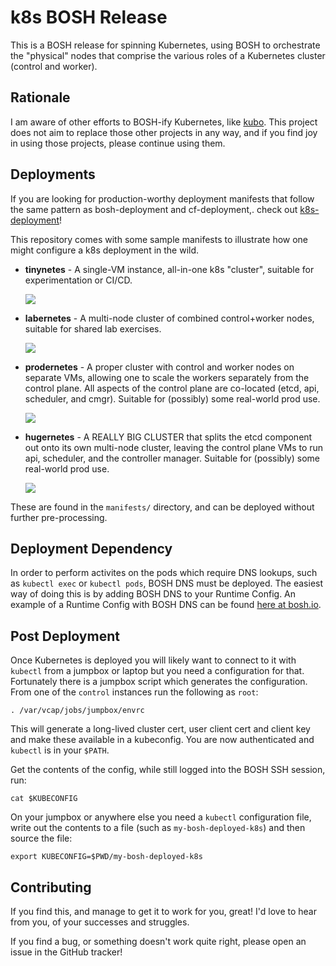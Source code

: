 k8s BOSH Release
================

This is a BOSH release for spinning Kubernetes, using BOSH
to orchestrate the "physical" nodes that comprise the various
roles of a Kubernetes cluster (control and worker).

Rationale
---------

I am aware of other efforts to BOSH-ify Kubernetes, like
[kubo][kubo].  This project does not aim to replace those other
projects in any way, and if you find joy in using those projects,
please continue using them.

Deployments
-----------

If you are looking for production-worthy deployment manifests that
follow the same pattern as bosh-deployment and cf-deployment,.
check out [k8s-deployment][k8s-d]!

This repository comes with some sample manifests to illustrate how
one might configure a k8s deployment in the wild.

  - **tinynetes** - A single-VM instance, all-in-one k8s
    "cluster", suitable for experimentation or CI/CD.

    <img src="docs/images/tinynetes.png">

  - **labernetes** - A multi-node cluster of combined
    control+worker nodes, suitable for shared lab exercises.

    <img src="docs/images/labernetes.png">

  - **prodernetes** - A proper cluster with control and worker
    nodes on separate VMs, allowing one to scale the workers
    separately from the control plane.  All aspects of the control
    plane are co-located (etcd, api, scheduler, and cmgr).
    Suitable for (possibly) some real-world prod use.

    <img src="docs/images/prodernetes.png">

  - **hugernetes** - A REALLY BIG CLUSTER that splits the etcd
    component out onto its own multi-node cluster, leaving the
    control plane VMs to run api, scheduler, and the controller
    manager.  Suitable for (possibly) some real-world prod use.

    <img src="docs/images/hugernetes.png">

These are found in the `manifests/` directory, and can be deployed
without further pre-processing.


Deployment Dependency
---------------------

In order to perform activites on the pods which require DNS
lookups, such as `kubectl exec` or `kubectl pods`, BOSH DNS must
be deployed.  The easiest way of doing this is by adding BOSH DNS
to your Runtime Config. An example of a Runtime Config with BOSH
DNS can be found [here at bosh.io][dns].


Post Deployment
---------------

Once Kubernetes is deployed you will likely want to connect to it
with `kubectl` from a jumpbox or laptop but you need a
configuration for that.  Fortunately there is a jumpbox script
which generates the configuration.  From one of the `control`
instances run the following as `root`:

```
. /var/vcap/jobs/jumpbox/envrc
```

This will generate a long-lived cluster cert, user client cert and
client key and make these available in a kubeconfig.  You are now
authenticated and `kubectl` is in your `$PATH`.

Get the contents of the config, while still logged into the BOSH
SSH session, run:

```
cat $KUBECONFIG
```

On your jumpbox or anywhere else you need a `kubectl`
configuration file, write out the contents to a file (such as
`my-bosh-deployed-k8s`) and then source the file:

```
export KUBECONFIG=$PWD/my-bosh-deployed-k8s
```



Contributing
------------

If you find this, and manage to get it to work for you, great!
I'd love to hear from you, of your successes and struggles.

If you find a bug, or something doesn't work quite right, please
open an issue in the GitHub tracker!

[k8s-d]: https://github.com/jhunt/k8s-deployment
[kubo]:  https://github.com/cloudfoundry-incubator/kubo-release
[dns]:   https://github.com/cloudfoundry/bosh-deployment/blob/master/runtime-configs/dns.yml
